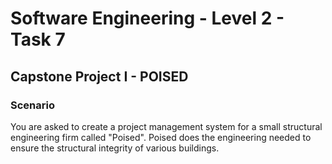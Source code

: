 # Software Engineering - Level 2 - Task 7
## Capstone Project I - POISED
### Scenario
You are asked to create a project management system for a small structural engineering firm called "Poised". Poised does the engineering needed to ensure the structural integrity of various buildings. 
